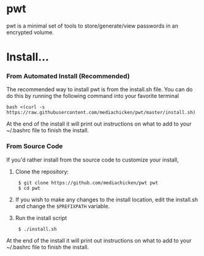 # pwt
pwt is a minimal set of tools to store/generate/view passwords in an encrypted volume.


# Install...
### From Automated Install (Recommended)
The recommended way to install pwt is from the install.sh file. You can do do this by running the following command into your favorite terminal

    bash <(curl -s https://raw.githubusercontent.com/mediachicken/pwt/master/install.sh)

At the end of the install it will print out instructions on what to add to your ~/.bashrc file to finish the install.

### From Source Code
If you'd rather install from the source code to customize your install,

1. Clone the repository:


        $ git clone https://github.com/mediachicken/pwt pwt
        $ cd pwt
    
2. If you wish to make any changes to the install location, edit the install.sh and change the `$PREFIXPATH` variable.
3. Run the install script


        $ ./install.sh
        
At the end of the install it will print out instructions on what to add to your ~/.bashrc file to finish the install.
